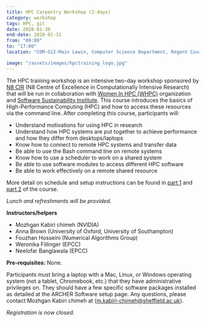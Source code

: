 ```yaml
---
title: HPC Carpentry Workshop (2-days)
category: workshop
tags: HPC, git
date: 2020-01-30
end-date: 2020-01-31
from: "09:00"
to: "17:00"
location: "COM-G12-Main Lewin, Computer Science Department, Regent Court, 211 Portobello St, Sheffield"

image: "/assets/images/hpctraining_logo.jpg"
---
```


The HPC training workshop is an intensive two-day workshop sponsored by [N8 CIR](https://n8cir.org.uk/) (N8 Centre of Excellence in Computationally Intensive Research) that will be run in collaboration with [Women In HPC (WHPC)](https://womeninhpc.org/) organization and [Software Sustainability Institute](https://www.software.ac.uk/). This course introduces the basics of High-Performance Computing (HPC) and how to access these resources via the command line. After completing this course, participants will:

- Understand motivations for using HPC in research
- Understand how HPC systems are put together to achieve performance and how they differ from desktops/laptops
- Know how to connect to remote HPC systems and transfer data
- Be able to use the Bash command line on remote systems
- Know how to use a scheduler to work on a shared system
- Be able to use software modules to access different HPC software
- Be able to work effectively on a remote shared resource

More detail on schedule and setup instructions can be found in [part 1](https://aniabrown.github.io/hpc-carpentry-shell-WHPC/) and [part 2](https://aniabrown.github.io/hpc-carpentry-WHPC/) of the course.

_Lunch and refreshments will be provided._

**Instructors/helpers**

- Mozhgan Kabiri chimeh (NVIDIA)
- Anna Brown (University of Oxford, University of Southampton)
- Fouzhan Hosseini (Numerical Algorithms Group)
- Weronika Fillinger (EPCC)
- Neelofar Banglawala (EPCC)

**Pre-requisites:** None.

Participants must bring a laptop with a Mac, Linux, or Windows operating system (not a tablet, Chromebook, etc.) that they have administrative privileges on. They should have a few specific software packages installed as detailed at the ARCHER Software setup page. Any questions, please contact Mozhgan Kabiri chimeh at (m.kabiri-chimeh@sheffield.ac.uk).

_Registration is now closed._
